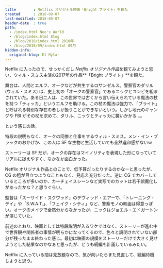 ```yaml
---
title        : Netflix オリジナル映画「Bright ブライト」を観た
created      : 2018-09-07
last-modified: 2018-09-07
header-date  : true
path:
  - /index.html Neo's World
  - /blog/index.html Blog
  - /blog/2018/index.html 2018年
  - /blog/2018/09/index.html 09月
hidden-info:
  original-blog: El Mylar
---
```


Netflix に入ったので、せっかくだし *Netflix オリジナル作品*を観てみようと思い、ウィル・スミス主演の2017年の作品**「Bright ブライト」**を観た。

舞台は、人間とエルフ、オークなどが共生するロサンゼルス。警察官のダリル (ウィル・スミス) は、史上初の「オークの警察官」であるニックとコンビを組まされていた。ある日二人は、この世界では古くから言い伝えられている魔法の杖を持つ「ティッカ」というエルフを助ける。この杖の魔法は強力で、「ブライト」と呼ばれる特別な存在の者しか扱うことができないという。しかし地元のギャングや FBI がその杖を求めて、ダリル、ニックとティッカに襲いかかる…。

という感じの話。

特段の説明もなく、オークの同僚と仕事をするウィル・スミス。メン・イン・ブラックのおかげか、この人は SF な生物と生活していても全然違和感がないｗ

ストーリーは SF だが、オークの存在はマイノリティを表現した形になっていてリアルに捉えやすく、なかなか面白かった。

Netflix オリジナル作品とのことで、低予算だったりするのかなーと思ったが、CG の粗が目立つようなこともなく、見応え充分だった。逆に CG でカバーしているところが多いのか、カーチェイスシーンなど実写でのカットは若干誤魔化しがあったかな？と思うぐらい。

監督は「スーサイド・スクワッド」のデヴィッド・エアーで、「トレーニング・デイ」や「S.W.A.T.」、「フェイク・シティ」など、警察モノの映画は得意っぽい。オークのメイクで全然分からなかったが、ニックはジョエル・エドガートンが演じていた。

前述のとおり、映画としては特段説明が入るワケではなく、ストーリーが進む中で世界観や関係者の事情が明らかになってくるので、色々と説明されていない部分が残ったまま終わった感じ。最初は映画の規模をストーリーだけで大きく見せようとした結果なのかなぁと思ったが、どうも続編も計画しているみたい。

Netflix に入っている間は見放題なので、気が向いたらまた見直して、続編待機しようと思う。
